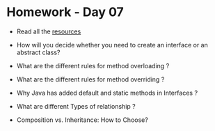 # Homework - Day 07

* Read all the [resources](../resources/day07.md)

* How will you decide whether you need to create an interface or an abstract class?

* What are the different rules for method overloading ?

* What are the different rules for method overriding ?

* Why Java has added default and static methods in Interfaces ?

* What are different Types of relationship ?  

* Composition vs. Inheritance: How to Choose?

  



